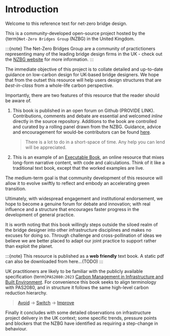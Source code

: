 # Introduction

Welcome to this reference text for net-zero bridge design.

This is a community-developed open-source project hosted by the {term}`Net-Zero Bridges Group` (NZBG) in the United Kingdom.

:::{note}
The Net-Zero Bridges Group are a community of practictioners representing many of the leading bridge design firms in the UK - check out the [NZBG website](https://www.netzerobridges.org/) for more information.
:::

The immediate objective of this project is to collate detailed and up-to-date guidance on low-carbon design for UK-based bridge designers. We hope that from the outset this resource will help users design structures that are *best-in-class* from a whole-life carbon perspective. 

Importantly, there are two features of this resource that the reader should be aware of.

1. This book is published in an open forum on Github (PROVIDE LINK). Contributions, comments and debate are essential and welcomed *inline* directly in the source repository. Additions to the book are controlled and curated by a rolling panel drawn from the NZBG. Guidance, advice and encouragement for would-be contributors can be found [here](part5/community_contribution.md).
   > There is a lot to do in a short-space of time. Any help you can lend will be appreciated.

2. This is an example of an [Executable Book](https://executablebooks.org/en/latest/), an online resource that mixes long-form narrative content, with code and calculations. Think of it like a traditional text book, except that the worked examples are live.

The medium-term goal is that community development of this resource will allow it to evolve swiftly to reflect and embody an accelerating green transition.

Ultimately, with widespread engagement and institutional endorsement, we hope to become a genuine forum for debate and innovation;  with real influence and a structure that encourages faster progress in the development of general practice.

It is worth noting that this book willingly steps outside the siloed realm of the bridge designer into other infrastructure disciplines and makes no excuses for doing so. Through challenge and cross-pollination of ideas we believe we are better placed to adapt our joint practice to support rather than exploit the planet.

:::{note}
This resource is published as a **web friendly** text book. A static pdf can also be downloaded from here...(TODO)
:::

UK practitioners are likely to be familiar with the publicly available specification {term}`PAS2080:2023` [Carbon Management in Infrastructure and Built Environment](https://www.bsigroup.com/en-GB/insights-and-media/insights/brochures/pas-2080-carbon-management-in-infrastructure-and-built-environment/). For convenience this book seeks to align terminology with PAS2080, and in structure it follows the same high-level carbon reduction hierarchy.
> [Avoid](part1/intro_avoid.md) -> [Switch](part2/intro_switch.md) -> [Improve](part3/intro_improve.md)

Finally it concludes with some detailed observations on infrastructure project delivery in the UK context; some specific trends, pressure points and blockers that the NZBG have identified as requiring a step-change in behaviour.

```{tableofcontents}
```


